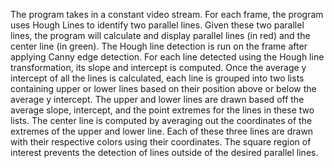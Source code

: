 The program takes in a constant video stream. For each frame, the program uses Hough Lines to identify two parallel lines. 
Given these two parallel lines, the program will calculate and display parallel lines (in red) and the center line (in green).
The Hough line detection is run on the frame after applying Canny edge detection. For each line detected using the Hough line
transformation, its slope and intercept is computed. Once the average y intercept of all the lines is calculated, each line is 
grouped into two lists containing upper or lower lines based on their position above or below the average y intercept. The upper 
and lower lines are drawn based off the average slope, intercept, and the point extremes for the lines in these two lists. The 
center line is computed by averaging out the coordinates of the extremes of the upper and lower line. Each of these three lines
are drawn with their respective colors using their coordinates. The square region of interest prevents the detection of lines 
outside of the desired parallel lines.
